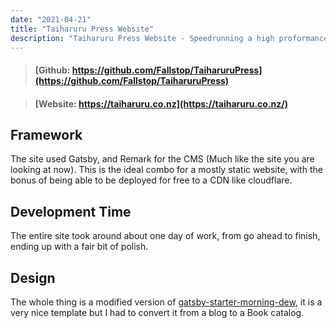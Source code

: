 ```yaml
---
date: "2021-04-21"
title: "Taiharuru Press Website"
description: "Taiharuru Press Website - Speedrunning a high proformance horzontaly scalible JAM stack website."
---
```

> #### [Github: https://github.com/Fallstop/TaiharuruPress](https://github.com/Fallstop/TaiharuruPress)

> #### [Website: https://taiharuru.co.nz](https://taiharuru.co.nz/)

## Framework

The site used Gatsby, and Remark for the CMS (Much like the site you are looking at now). This is the ideal combo for a mostly static website, with the bonus of being able to be deployed for free to a CDN like cloudflare.

## Development Time

The entire site took around about one day of work, from go ahead to finish, ending up with a fair bit of polish.

## Design

The whole thing is a modified version of [gatsby-starter-morning-dew](https://github.com/maxpou/gatsby-starter-morning-dew), it is a very nice template but I had to convert it from a blog to a Book catalog.